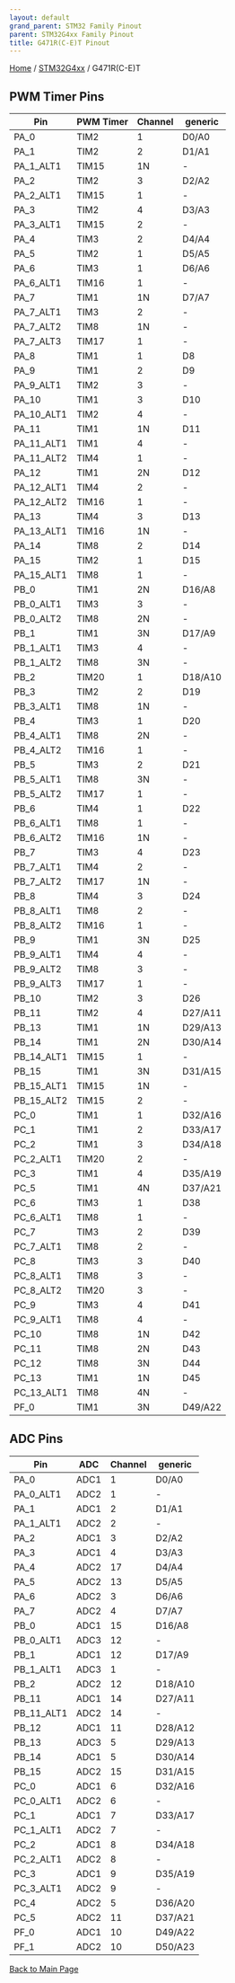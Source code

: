 ```yaml
---
layout: default
grand_parent: STM32 Family Pinout
parent: STM32G4xx Family Pinout
title: G471R(C-E)T Pinout
---
```


[Home](../../index.md) / [STM32G4xx](../index.md) / G471R(C-E)T

## PWM Timer Pins

| Pin | PWM Timer | Channel | generic |
| --- | --- | --- | --- |
| PA_0 | TIM2 | 1 | D0/A0 |
| PA_1 | TIM2 | 2 | D1/A1 |
| PA_1_ALT1 | TIM15 | 1N | - |
| PA_2 | TIM2 | 3 | D2/A2 |
| PA_2_ALT1 | TIM15 | 1 | - |
| PA_3 | TIM2 | 4 | D3/A3 |
| PA_3_ALT1 | TIM15 | 2 | - |
| PA_4 | TIM3 | 2 | D4/A4 |
| PA_5 | TIM2 | 1 | D5/A5 |
| PA_6 | TIM3 | 1 | D6/A6 |
| PA_6_ALT1 | TIM16 | 1 | - |
| PA_7 | TIM1 | 1N | D7/A7 |
| PA_7_ALT1 | TIM3 | 2 | - |
| PA_7_ALT2 | TIM8 | 1N | - |
| PA_7_ALT3 | TIM17 | 1 | - |
| PA_8 | TIM1 | 1 | D8 |
| PA_9 | TIM1 | 2 | D9 |
| PA_9_ALT1 | TIM2 | 3 | - |
| PA_10 | TIM1 | 3 | D10 |
| PA_10_ALT1 | TIM2 | 4 | - |
| PA_11 | TIM1 | 1N | D11 |
| PA_11_ALT1 | TIM1 | 4 | - |
| PA_11_ALT2 | TIM4 | 1 | - |
| PA_12 | TIM1 | 2N | D12 |
| PA_12_ALT1 | TIM4 | 2 | - |
| PA_12_ALT2 | TIM16 | 1 | - |
| PA_13 | TIM4 | 3 | D13 |
| PA_13_ALT1 | TIM16 | 1N | - |
| PA_14 | TIM8 | 2 | D14 |
| PA_15 | TIM2 | 1 | D15 |
| PA_15_ALT1 | TIM8 | 1 | - |
| PB_0 | TIM1 | 2N | D16/A8 |
| PB_0_ALT1 | TIM3 | 3 | - |
| PB_0_ALT2 | TIM8 | 2N | - |
| PB_1 | TIM1 | 3N | D17/A9 |
| PB_1_ALT1 | TIM3 | 4 | - |
| PB_1_ALT2 | TIM8 | 3N | - |
| PB_2 | TIM20 | 1 | D18/A10 |
| PB_3 | TIM2 | 2 | D19 |
| PB_3_ALT1 | TIM8 | 1N | - |
| PB_4 | TIM3 | 1 | D20 |
| PB_4_ALT1 | TIM8 | 2N | - |
| PB_4_ALT2 | TIM16 | 1 | - |
| PB_5 | TIM3 | 2 | D21 |
| PB_5_ALT1 | TIM8 | 3N | - |
| PB_5_ALT2 | TIM17 | 1 | - |
| PB_6 | TIM4 | 1 | D22 |
| PB_6_ALT1 | TIM8 | 1 | - |
| PB_6_ALT2 | TIM16 | 1N | - |
| PB_7 | TIM3 | 4 | D23 |
| PB_7_ALT1 | TIM4 | 2 | - |
| PB_7_ALT2 | TIM17 | 1N | - |
| PB_8 | TIM4 | 3 | D24 |
| PB_8_ALT1 | TIM8 | 2 | - |
| PB_8_ALT2 | TIM16 | 1 | - |
| PB_9 | TIM1 | 3N | D25 |
| PB_9_ALT1 | TIM4 | 4 | - |
| PB_9_ALT2 | TIM8 | 3 | - |
| PB_9_ALT3 | TIM17 | 1 | - |
| PB_10 | TIM2 | 3 | D26 |
| PB_11 | TIM2 | 4 | D27/A11 |
| PB_13 | TIM1 | 1N | D29/A13 |
| PB_14 | TIM1 | 2N | D30/A14 |
| PB_14_ALT1 | TIM15 | 1 | - |
| PB_15 | TIM1 | 3N | D31/A15 |
| PB_15_ALT1 | TIM15 | 1N | - |
| PB_15_ALT2 | TIM15 | 2 | - |
| PC_0 | TIM1 | 1 | D32/A16 |
| PC_1 | TIM1 | 2 | D33/A17 |
| PC_2 | TIM1 | 3 | D34/A18 |
| PC_2_ALT1 | TIM20 | 2 | - |
| PC_3 | TIM1 | 4 | D35/A19 |
| PC_5 | TIM1 | 4N | D37/A21 |
| PC_6 | TIM3 | 1 | D38 |
| PC_6_ALT1 | TIM8 | 1 | - |
| PC_7 | TIM3 | 2 | D39 |
| PC_7_ALT1 | TIM8 | 2 | - |
| PC_8 | TIM3 | 3 | D40 |
| PC_8_ALT1 | TIM8 | 3 | - |
| PC_8_ALT2 | TIM20 | 3 | - |
| PC_9 | TIM3 | 4 | D41 |
| PC_9_ALT1 | TIM8 | 4 | - |
| PC_10 | TIM8 | 1N | D42 |
| PC_11 | TIM8 | 2N | D43 |
| PC_12 | TIM8 | 3N | D44 |
| PC_13 | TIM1 | 1N | D45 |
| PC_13_ALT1 | TIM8 | 4N | - |
| PF_0 | TIM1 | 3N | D49/A22 |


## ADC Pins

| Pin | ADC | Channel | generic |
| --- | --- | --- | --- |
| PA_0 | ADC1 | 1 | D0/A0 |
| PA_0_ALT1 | ADC2 | 1 | - |
| PA_1 | ADC1 | 2 | D1/A1 |
| PA_1_ALT1 | ADC2 | 2 | - |
| PA_2 | ADC1 | 3 | D2/A2 |
| PA_3 | ADC1 | 4 | D3/A3 |
| PA_4 | ADC2 | 17 | D4/A4 |
| PA_5 | ADC2 | 13 | D5/A5 |
| PA_6 | ADC2 | 3 | D6/A6 |
| PA_7 | ADC2 | 4 | D7/A7 |
| PB_0 | ADC1 | 15 | D16/A8 |
| PB_0_ALT1 | ADC3 | 12 | - |
| PB_1 | ADC1 | 12 | D17/A9 |
| PB_1_ALT1 | ADC3 | 1 | - |
| PB_2 | ADC2 | 12 | D18/A10 |
| PB_11 | ADC1 | 14 | D27/A11 |
| PB_11_ALT1 | ADC2 | 14 | - |
| PB_12 | ADC1 | 11 | D28/A12 |
| PB_13 | ADC3 | 5 | D29/A13 |
| PB_14 | ADC1 | 5 | D30/A14 |
| PB_15 | ADC2 | 15 | D31/A15 |
| PC_0 | ADC1 | 6 | D32/A16 |
| PC_0_ALT1 | ADC2 | 6 | - |
| PC_1 | ADC1 | 7 | D33/A17 |
| PC_1_ALT1 | ADC2 | 7 | - |
| PC_2 | ADC1 | 8 | D34/A18 |
| PC_2_ALT1 | ADC2 | 8 | - |
| PC_3 | ADC1 | 9 | D35/A19 |
| PC_3_ALT1 | ADC2 | 9 | - |
| PC_4 | ADC2 | 5 | D36/A20 |
| PC_5 | ADC2 | 11 | D37/A21 |
| PF_0 | ADC1 | 10 | D49/A22 |
| PF_1 | ADC2 | 10 | D50/A23 |


[Back to Main Page](../../index.md)